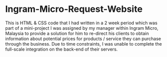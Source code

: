 # Ingram-Micro-Request-Website
This is HTML &amp; CSS code that I had written in a 2 week period which was part of a mini-project I was assigned by my manager within Ingram Micro, Malaysia 
to provide a solution for him to re-direct his clients to obtain information about potential prices for products / service they can purchase through the business.
Due to time constraints, I was unable to complete the full-scale integration on the back-end of their servers.

